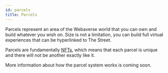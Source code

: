 ```yaml
---
id: parcels 
title: Parcels 
---
```


Parcels represent an area of the Webaverse world that you can own and build whatever you wish on. Size is not a limitation, you can build full virtual experiences that can be hyperlinked to The Street.

Parcels are fundamentally [NFTs](./nfts), which means that each parcel is unique and there will not be another exactly like it.

More information about how the parcel system works is coming soon.